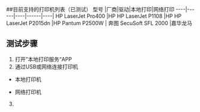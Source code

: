 ##目前支持的打印机列表（已测试）
型号 |厂商|驱动|本地打印|网络打印
----|------|----|------|----|
HP LaserJet Pro400 |HP
HP LaserJet P1108 |HP
HP LaserJet P2015dn |HP
Pantum P2500W |	奔图
SecuSoft SFL 2000 |嘉华龙马



## 测试步骤
1. 打开”本地打印服务“APP
2. 通过USB或网络连接打印机
 - 本地打印机
  
 - 网络打印机
 
3.  




